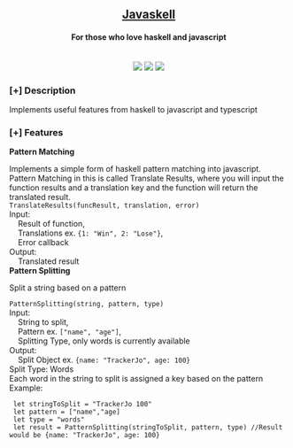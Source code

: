 <h2 align="center"><u>Javaskell</u></h2>

<h4 align="center"> For those who love haskell and javascript </h4>

<p align="center">
<br>
    <img src="https://img.shields.io/badge/Open%20Source-Yes-orange?style=flat-square">
    <img src="https://img.shields.io/badge/Made%20In-USA-green?style=flat-square">
    <img src="https://img.shields.io/badge/Written%20In-Typescript and Javascript-blue?style=flat-square">
</p>

### [+] Description
Implements useful features from haskell to javascript and typescript

### [+] Features
**Pattern Matching**

Implements a simple form of haskell pattern matching into javascript.\
Pattern Matching in this is called Translate Results, where you will input the function results and a translation key and the function will return the translated result. 
<br />
`TranslateResults(funcResult, translation, error)`\
Input:
<br />
    Result of function,
<br />
    Translations ex. `{1: "Win", 2: "Lose"}`,
<br />
    Error callback
<br />
Output:
<br />
    Translated result
          <br />
**Pattern Splitting**

Split a string based on a pattern

`PatternSplitting(string, pattern, type)`\
Input:
<br />
    String to split,
<br />
    Pattern ex. `["name", "age"]`,
<br />
    Splitting Type, only words is currently available
<br />
Output:
<br />
    Split Object ex. `{name: "TrackerJo", age: 100}`\
Split Type: Words\
Each word in the string to split is assigned a key based on the pattern\
Example:
```
 let stringToSplit = "TrackerJo 100"
 let pattern = ["name","age]
 let type = "words"
 let result = PatternSplitting(stringToSplit, pattern, type) //Result would be {name: "TrackerJo", age: 100}
